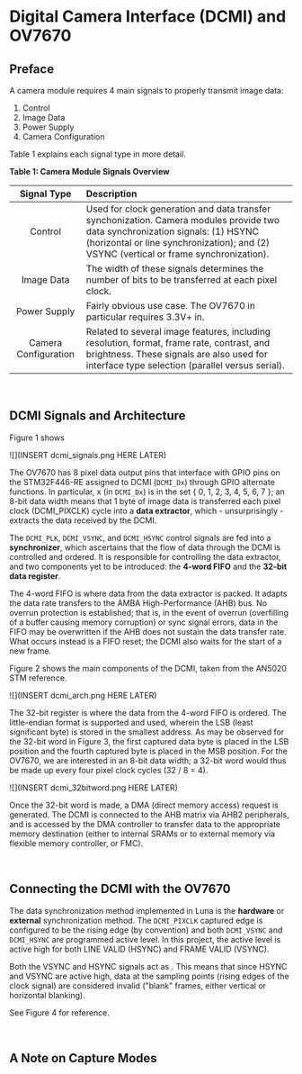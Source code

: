 # Digital Camera Interface (DCMI) and OV7670

## Preface

A camera module requires 4 main signals to properly transmit image data:

1. Control
2. Image Data
3. Power Supply
4. Camera Configuration

Table 1 explains each signal type in more detail. 

__Table 1: Camera Module Signals Overview__

| Signal Type | Description |
| :----------:|:------------|
| Control     | Used for clock generation and data transfer synchonization. Camera modules provide two data synchronization signals: (1) HSYNC (horizontal or line synchronization); and (2) VSYNC (vertical or frame synchronization). |
| Image Data  | The width of these signals determines the number of bits to be transferred at each pixel clock. |
| Power Supply | Fairly obvious use case. The OV7670 in particular requires 3.3V+ in.|
| Camera Configuration | Related to several image features, including resolution, format, frame rate, contrast, and brightness. These signals are also used for interface type selection (parallel versus serial). |      

<br />

## DCMI Signals and Architecture

Figure 1 shows 

![](INSERT dcmi_signals.png HERE LATER)

The OV7670 has 8 pixel data output pins that interface with GPIO pins on the STM32F446-RE assigned to DCMI (`DCMI_Dx`) through GPIO alternate functions. In particular, x (in `DCMI_Dx`) is in the set { 0, 1, 2, 3, 4, 5, 6, 7 }; an 8-bit data width means that 1 byte of image data is transferred each pixel clock (DCMI_PIXCLK) cycle into a __data extractor__, which - unsurprisingly - extracts the data received by the DCMI. 

The `DCMI_PLK`, `DCMI_VSYNC`, and `DCMI_HSYNC` control signals are fed into a __synchronizer__, which ascertains that the flow of data through the DCMI is controlled and ordered. It is responsible for controlling the data extractor, and two components yet to be introduced: the __4-word FIFO__ and the __32-bit data register__.

The 4-word FIFO is where data from the data extractor is packed. It adapts the data rate transfers to the AMBA High-Performance (AHB) bus. No overrun protection is established; that is, in the event of overrun (overfilling of a buffer causing memory corruption) or sync signal errors, data in the FIFO may be overwritten if the AHB does not sustain the data transfer rate. What occurs instead is a FIFO reset; the DCMI also waits for the start of a new frame. 

Figure 2 shows the main components of the DCMI, taken from the AN5020 STM reference. 

![](INSERT dcmi_arch.png HERE LATER)

The 32-bit register is where the data from the 4-word FIFO is ordered. The little-endian format is supported and used, wherein the LSB (least significant byte) is stored in the smallest address. As may be observed for the 32-bit word in Figure 3, the first captured data byte is placed in the LSB position and the fourth captured byte is placed in the MSB position. For the OV7670, we are interested in an 8-bit data width; a 32-bit word would thus be made up every four pixel clock cycles (32 / 8 = 4).

![](INSERT dcmi_32bitword.png HERE LATER)

Once the 32-bit word is made, a DMA (direct memory access) request is generated. The DCMI is connected to the AHB matrix via AHB2 peripherals, and is accessed by the DMA controller to transfer data to the appropriate memory destination (either to internal SRAMs or to external memory via flexible memory controller, or FMC).

<br />

## Connecting the DCMI with the OV7670

The data synchronization method implemented in Luna is the __hardware__ or __external__ synchronization method. The `DCMI_PIXCLK` captured edge is configured to be the rising edge (by convention) and both `DCMI_VSYNC` and `DCMI_HSYNC` are programmed active level. In this project, the active level is active high for both LINE VALID (HSYNC) and FRAME VALID (VSYNC).  

Both the VSYNC and HSYNC signals act as . This means that since HSYNC and VSYNC are active high, data at the sampling points (rising edges of the clock signal) are considered invalid ("blank" frames, either vertical or horizontal blanking).

See Figure 4 for reference.

<br />

## A Note on Capture Modes
